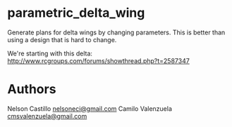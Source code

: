 # parametric_delta_wing

Generate plans for delta wings by changing parameters.
This is better than using a design that is hard to change.

We're starting with this delta: http://www.rcgroups.com/forums/showthread.php?t=2587347

# Authors

Nelson Castillo <nelsoneci@gmail.com>
Camilo Valenzuela <cmsvalenzuela@gmail.com>
